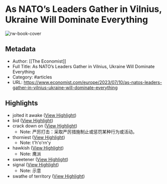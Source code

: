 # As NATO’s Leaders Gather in Vilnius, Ukraine Will Dominate Everything

![rw-book-cover](https://www.economist.com/img/b/3952/2235/90/media-assets/image/20230715_EUP501.jpg)

## Metadata
- Author: [[The Economist]]
- Full Title: As NATO’s Leaders Gather in Vilnius, Ukraine Will Dominate Everything
- Category: #articles
- URL: https://www.economist.com/europe/2023/07/10/as-natos-leaders-gather-in-vilnius-ukraine-will-dominate-everything

## Highlights
- jolted it awake ([View Highlight](https://read.readwise.io/read/01h507kdq1tdrqnbm9jynayvcj))
- bid ([View Highlight](https://read.readwise.io/read/01h507pph753tedbtsmxy5bnm4))
- crack down on ([View Highlight](https://read.readwise.io/read/01h507qdajbp7k1b290fj74rbm))
    - Note: 严厉打击：采取严厉措施制止或惩罚某种行为或活动。
- thorniest ([View Highlight](https://read.readwise.io/read/01h507wrbav4a96h13re1btrrp))
    - Note: t'h'o'rn'y
- hawkish ([View Highlight](https://read.readwise.io/read/01h5080js6bghdx5sd71sabm42))
    - Note: 鹰派
- sweetener ([View Highlight](https://read.readwise.io/read/01h5085ww4vgj4mfc67zv685pf))
- signal ([View Highlight](https://read.readwise.io/read/01h5087xg7xkhny3pcnf4p560d))
    - Note: 示意
- swathe of territory ([View Highlight](https://read.readwise.io/read/01h508d0wekwsnjapezfs1ws68))
